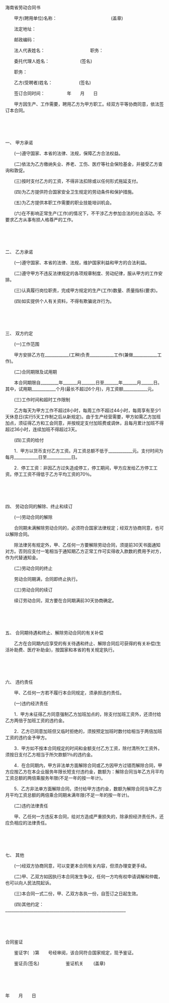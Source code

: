 



海南省劳动合同书



 

　　甲方(聘用单位)名称：　　　　　　　　　　　　 (盖章)

　　法定地址：

　　邮政编码：

　　法人代表姓名：　　　　　　　　　　 职务：

　　委托代理人姓名：　　　　　　　(签名)

　　职务：

　　乙方(受聘者)姓名：　　　　　　(签名)

　　签订合同时间：　　　　　年　　月　　日　　

　　甲方因生产、工作需要，聘用乙方为甲方职工。经双方平等协商同意，依法签订本合同。

　　

　　

一、
甲方承诺

　　(一)遵守国家、本省的法律、法规，保障乙方合法权益。

　　(二)依法为乙方缴纳失业、养老、工伤、医疗等社会保险基金，并接受乙方查询和敦促。

　　(三)按时支付乙方的工资，不得非法扣除或以任何形式拖延支付。

　　(四)为乙方提供符合国家安全卫生规定的劳动条件和保护措施。

　　(五)为乙方提供本职工作需要的职业技能培训机会。

　　(六)在不影响正常生产(工作)的情况下，不干涉乙方参加合法的社会活动。不要求乙方从事有损人格尊严的工作。

　　

　　

二、
乙方承诺

　　(一)遵守国家、本省的法律、法规，维护国家利益和甲方的合法利益。

　　(二)遵守甲方不违反法律规定的各项规章制度、劳动纪律，服从甲方的工作安排。

　　(三)认真履行岗位职责，完成甲方规定的生产(工作)数量、质量指标(要求)。

　　(四)如实提供个人有关资料，不得有欺骗讹诈行为。

　　

　　

三、
双方约定

　　(一)工作范围

　　甲方安排乙方在____________(工种)负责____________工作(兼做____________工作)。

　　(二)合同期限及试用期

　　本合同期限自_________年_______月_______日至_______年_______月______日。其中，试用期____________个月(最长不超过6个月)，月工资额____________元。

　　(三)工作时间和超时工作限制

　　乙方每天为甲方工作不超过8小时，每周工作不超过44小时，每周享有至少1天休息日(实行5天工作制之后从新规定)。由于生产经营需要，甲方如需乙方加班加点，须征得乙方和工会同意，并按规定支付加班费或调休，且每月累计加班不得超过36小时，连续加班不得超过3天。

　　(四)工资的给付

　　1．甲方以货币支付乙方工资。月工资总额不低于____________元。支付时间为每月____________日至____________日。

　　2．停工工资：非因乙方过失造成停工，停工期间，甲方应发给乙方停工工资。停工工资不得低于乙方平均工资的70％。

　　

　　

四、
劳动合同的解除、终止和续订

　　(一)劳动合同的解除

　　合同期未满解除劳动合同的，必须符合国家法律规定；经双方协商同意，也可以解除合同。

　　除法律另有规定外，甲、乙任何一方要解除劳动合同，须提前30天书面通知对方。否则应支付一笔相当于通知期乙方正常工作可实得收入款数的费用予对方，作为代替通知金。

　　(二)劳动合同的终止

　　劳动合同期满，合同即终止执行。

　　(三)劳动合同的续订

　　续订劳动合同，双方要在合同期满前30天协商确定。

　　

　　

五、
合同期待遇和终止、解除劳动合同的有关补偿

　　乙方在合同期内应享受的有关待遇和终止、解除合同后可获得的有关补偿(生活补助费、医疗补助金)，按国家和本省的有关规定执行。

　　

　　

六、
违约责任

　　甲、乙任何一方若不履行本合同规定，须承担违约责任。

　　(一)违约经济责任

　　1．甲方未征得乙方同意强制乙方加班加点的，除支付加班工资外，还须付给乙方两倍于加班工资的违约金。

　　2．乙方已同意加班但又临时拒绝的，须按预定加班时数付给相当于两倍加班工资的违约金予甲方。

　　3．甲方如不按本合同规定的时间和金额支付乙方工资，除付清所欠工资外，须按日支付乙方相当于所欠款额1％的违约金。

　　4．在合同期内，甲方非法单方面解除合同或乙方因甲方过错而解除合同，甲方应按乙方在本企业服务年限长短支付违约金，数额为：解除合同当年乙方月平均工资总额的两倍乘服务年限(不足一年的按一年计)。

　　5．乙方非法单方面解除合同，须付给甲方违约金，数额为解除合同当年乙方月平均工资总额的两倍乘合同期未满年限(不足一年的按一年计)。

　　(二)违约法律责任

　　甲、乙任何一方违反本合同，给对方造成严重损失的，除承担经济责任外，还应负相应的法律责任。

　　

　　

七、
其他

　　(一)经双方协商同意，可以变更本合同有关内容，但须办理变更手续。

　　(二)甲、乙双方如因执行本合同发生争议，任何一方均有权申请调解和仲裁，也可以向人民法院起诉。

　　(三)本合同一式二份，甲、乙双方各执一份，自签订之日起生效。

　　(四)其他约定：____________________________________________________________

　　

　　


 合同鉴证



　　鉴证字(　)第　　号经审阅，该合同符合国家规定，现予鉴证。

　　鉴证员(签名)　　　　　　鉴证机关　　 (盖章)　　　　　　　　　　　　　　　　　　　　　　　　　 

　　

　　


 年　　月　　日



　　